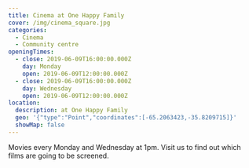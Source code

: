 ```yaml
---
title: Cinema at One Happy Family
cover: /img/cinema_square.jpg
categories:
  - Cinema
  - Community centre
openingTimes:
  - close: 2019-06-09T16:00:00.000Z
    day: Monday
    open: 2019-06-09T12:00:00.000Z
  - close: 2019-06-09T16:00:00.000Z
    day: Wednesday
    open: 2019-06-09T12:00:00.000Z
location:
  description: at One Happy Family
  geo: '{"type":"Point","coordinates":[-65.2063423,-35.8209715]}'
  showMap: false
---
```

Movies every Monday and Wednesday at 1pm. Visit us to find out which films are going to be screened.
